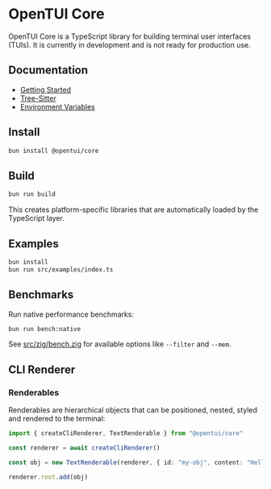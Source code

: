 # OpenTUI Core

OpenTUI Core is a TypeScript library for building terminal user interfaces (TUIs). It is currently in
development and is not ready for production use.

## Documentation

- [Getting Started](docs/getting-started.md)
- [Tree-Sitter](docs/tree-sitter.md)
- [Environment Variables](docs/env-vars.md)

## Install

```bash
bun install @opentui/core
```

## Build

```bash
bun run build
```

This creates platform-specific libraries that are automatically loaded by the TypeScript layer.

## Examples

```bash
bun install
bun run src/examples/index.ts
```

## Benchmarks

Run native performance benchmarks:

```bash
bun run bench:native
```

See [src/zig/bench.zig](src/zig/bench.zig) for available options like `--filter` and `--mem`.

## CLI Renderer

### Renderables

Renderables are hierarchical objects that can be positioned, nested, styled and rendered to the terminal:

```typescript
import { createCliRenderer, TextRenderable } from "@opentui/core"

const renderer = await createCliRenderer()

const obj = new TextRenderable(renderer, { id: "my-obj", content: "Hello, world!" })

renderer.root.add(obj)
```
